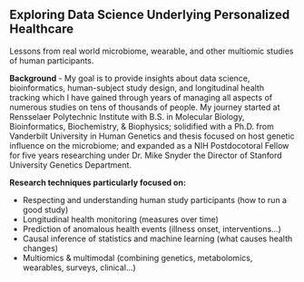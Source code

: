 ## Exploring Data Science Underlying Personalized Healthcare
Lessons from real world microbiome, wearable, and other multiomic studies of human participants.

**Background** - My goal is to provide insights about data science, bioinformatics, human-subject study design, and longitudinal health tracking which I have gained through years of managing all aspects of numerous studies on tens of thousands of people. My journey started at Rensselaer Polytechnic Institute with B.S. in Molecular Biology, Bioinformatics, Biochemistry, & Biophysics; solidified with a Ph.D. from Vanderbilt University in Human Genetics and thesis focused on host genetic influence on the microbiome; and expanded as a NIH Postdocotoral Fellow for five years researching under Dr. Mike Snyder the Director of Stanford University Genetics Department.    

**Research techniques particularly focused on:** 
* Respecting and understanding human study participants (how to run a good study)
* Longitudinal health monitoring (measures over time)
* Prediction of anomalous health events (illness onset, interventions...)
* Causal inference of statistics and machine learning (what causes health changes)
* Multiomics & multimodal (combining genetics, metabolomics, wearables, surveys, clinical...)
